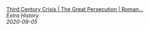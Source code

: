 <!--2024-07-21 00:21:39-->
<div class="yb">
  <a class="nodecor" href="/posts.html?istoriya/third_century_crisis_the_great_persecution_roman_history_extra_history_part_5">
    <img class="preview" data-videoid="n2-pPpWC7Is" src="https://i.ytimg.com/vi/n2-pPpWC7Is/hqdefault.jpg" align="middle" alt="">
  </a>
  <div class="inlbl text">
    <a class="nodecor" href="/posts.html?istoriya/third_century_crisis_the_great_persecution_roman_history_extra_history_part_5">Third Century Crisis | The Great Persecution | Roman...</a><br>
    <i class="smaller2">Extra History</i><br>
    <i class="smaller3">2020-09-05</i>
  </div>
</div>
